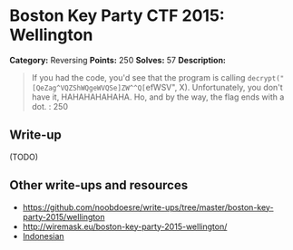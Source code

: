 # Boston Key Party CTF 2015: Wellington

**Category:** Reversing
**Points:** 250
**Solves:** 57
**Description:**

> If you had the code, you'd see that the program is calling `decrypt("[QeZag^VQZShWQgeWVQSe]ZW^^Q[`efWSV", X). Unfortunately, you don't have it, HAHAHAHAHAHA. Ho, and by the way, the flag ends with a dot. : 250

## Write-up

(TODO)

## Other write-ups and resources

* <https://github.com/noobdoesre/write-ups/tree/master/boston-key-party-2015/wellington>
* <http://wiremask.eu/boston-key-party-2015-wellington/>
* [Indonesian](http://blog.rentjong.net/2015/03/boston-key-party-2015-wellington.html)
